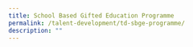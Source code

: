 ```yaml
---
title: School Based Gifted Education Programme
permalink: /talent-development/td-sbge-programme/
description: ""
---
```

